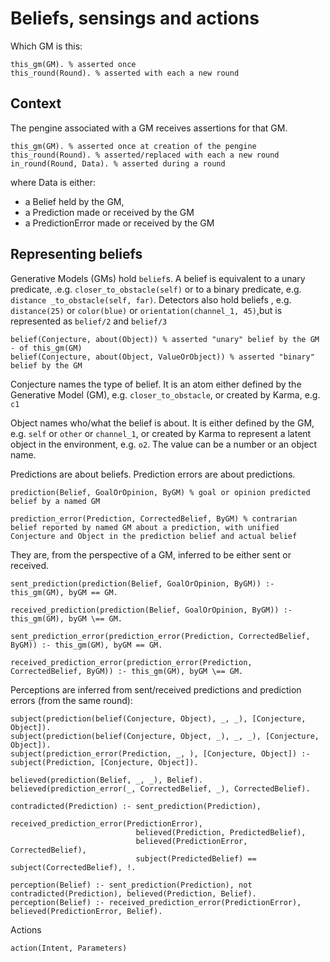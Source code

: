 # Beliefs, sensings and actions

Which GM is this:

    this_gm(GM). % asserted once
    this_round(Round). % asserted with each a new round

## Context

The pengine associated with a GM receives assertions for that GM.

    this_gm(GM). % asserted once at creation of the pengine
    this_round(Round). % asserted/replaced with each a new round
    in_round(Round, Data). % asserted during a round

where Data is either:

* a Belief held by the GM,
* a Prediction made or received by the GM
* a PredictionError made or received by the GM

## Representing beliefs

Generative Models (GMs) hold `belief`s. A belief is equivalent to a unary predicate, .e.g. `closer_to_obstacle(self)` or to a binary predicate, e.g. `distance _to_obstacle(self, far)`. Detectors also hold beliefs , e.g. `distance(25)` or `color(blue)` or `orientation(channel_1, 45)`,but is represented as `belief/2` and `belief/3`

    belief(Conjecture, about(Object)) % asserted "unary" belief by the GM - of this_gm(GM) 
    belief(Conjecture, about(Object, ValueOrObject)) % asserted "binary" belief by the GM 

Conjecture names the type of belief. It is an atom either defined by the Generative Model (GM), e.g. `closer_to_obstacle`, or created by Karma, e.g. `c1`

Object names who/what the belief is about. It is either defined by the GM, e.g. `self` or `other` or `channel_1`, or created by Karma to represent a latent object in the environment, e.g. `o2`. The value can be a number or an object name.

Predictions are about beliefs. Prediction errors are about predictions.

    prediction(Belief, GoalOrOpinion, ByGM) % goal or opinion predicted belief by a named GM

    prediction_error(Prediction, CorrectedBelief, ByGM) % contrarian belief reported by named GM about a prediction, with unified Conjecture and Object in the prediction belief and actual belief

 They are, from the perspective of a GM, inferred to be either sent or received.

    sent_prediction(prediction(Belief, GoalOrOpinion, ByGM)) :- this_gm(GM), byGM == GM.

    received_prediction(prediction(Belief, GoalOrOpinion, ByGM)) :- this_gm(GM), byGM \== GM.

    sent_prediction_error(prediction_error(Prediction, CorrectedBelief, ByGM)) :- this_gm(GM), byGM == GM.

    received_prediction_error(prediction_error(Prediction, CorrectedBelief, ByGM)) :- this_gm(GM), byGM \== GM.

Perceptions are inferred from sent/received predictions and prediction errors (from the same round):

    subject(prediction(belief(Conjecture, Object), _, _), [Conjecture, Object]).
    subject(prediction(belief(Conjecture, Object, _), _, _), [Conjecture, Object]).
    subject(prediction_error(Prediction, _, ), [Conjecture, Object]) :- subject(Prediction, [Conjecture, Object]).
    
    believed(prediction(Belief, _, _), Belief).
    believed(prediction_error(_, CorrectedBelief, _), CorrectedBelief).

    contradicted(Prediction) :- sent_prediction(Prediction), 
                                received_prediction_error(PredictionError), 
                                believed(Prediction, PredictedBelief),
                                believed(PredictionError, CorrectedBelief),
                                subject(PredictedBelief) == subject(CorrectedBelief), !.

    perception(Belief) :- sent_prediction(Prediction), not contradicted(Prediction), believed(Prediction, Belief).
    perception(Belief) :- received_prediction_error(PredictionError), believed(PredictionError, Belief).

Actions

    action(Intent, Parameters)
